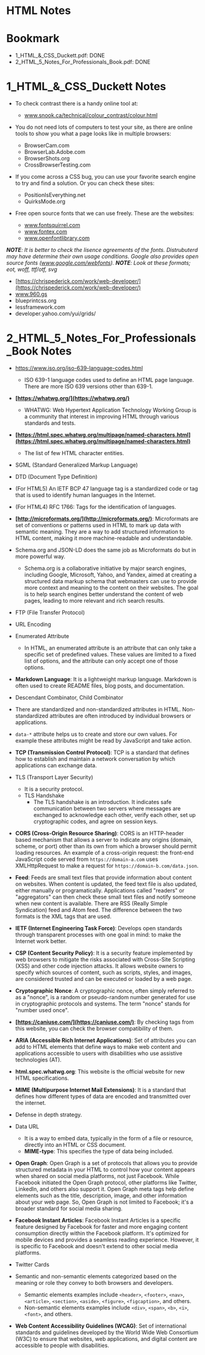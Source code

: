 
# HTML Notes
# Bookmark
+ 1_HTML_&_CSS_Duckett.pdf: DONE
+ 2_HTML_5_Notes_For_Professionals_Book.pdf: DONE

# 1_HTML_&_CSS_Duckett Notes
+ To check contrast there is a handy online tool at:
  - www.snook.ca/technical/colour_contrast/colour.html

+ You do not need lots of computers to test your site, as there are online tools to show you what a page looks like in multiple browsers:
  - BrowserCam.com
  - BrowserLab.Adobe.com 
  - BrowserShots.org
  - CrossBrowserTesting.com

+ If you come across a CSS bug, you can use your favorite search engine to try and find a solution. Or you can check these sites:
  - PositionIsEverything.net
  - QuirksMode.org

+ Free open source fonts that we can use freely. These are the websites:
  - www.fontsquirrel.com
  - www.fontex.com
  - www.openfontlibrary.com

***NOTE**: It is better to check the lisence agreements of the fonts. Distrubuterd may have determine their own usage conditions. Google also provides open source fonts (www.google.com/webfonts).*
***NOTE**: Look at these formats; eot, woff, ttf/otf, svg*

+ [https://chrispederick.com/work/web-developer/](https://chrispederick.com/work/web-developer/)
+ www.960.gs
+ blueprintcss.org
+ lessframework.com
+ developer.yahoo.com/yui/grids/



# 2_HTML_5_Notes_For_Professionals_Book Notes
+ https://www.iso.org/iso-639-language-codes.html
  - ISO 639-1 language codes used to define an HTML page language. There are more ISO 639 versions other than 639-1.

+ **[https://whatwg.org/](https://whatwg.org/)**
  - WHATWG: Web Hypertext Application Technology Working Group is a community that interest in improving HTML through various standards and tests.

+ **[https://html.spec.whatwg.org/multipage/named-characters.html](https://html.spec.whatwg.org/multipage/named-characters.html)**
  - The list of few HTML character entities.

+ SGML (Standard Generalized Markup Language)
+ DTD (Document Type Definition)
+ (For HTML5) An IETF BCP 47 language tag is a standardized code or tag that is used to identify human languages in the Internet.
+ (For HTML4) RFC 1766: Tags for the identification of languages.

+ **[http://microformats.org/](http://microformats.org/)**: Microformats are set of conventions or patterns used in HTML to mark up data with semantic meaning. They are a way to add structured information to HTML content, making it more machine-readable and understandable.

+ Schema.org and JSON-LD does the same job as Microformats do but in more powerful way.
  - Schema.org is a collaborative initiative by major search engines, including Google, Microsoft, Yahoo, and Yandex, aimed at creating a structured data markup schema that webmasters can use to provide more context and meaning to the content on their websites. The goal is to help search engines better understand the content of web pages, leading to more relevant and rich search results.

+ FTP (File Transfer Protocol)
+ URL Encoding
+ Enumerated Attribute
  - In HTML, an enumerated attribute is an attribute that can only take a specific set of predefined values. These values are limited to a fixed list of options, and the attribute can only accept one of those options.

+ **Markdown Language**: It is a lightweight markup language. Markdown is often used to create README files, blog posts, and documentation.
+ Descendant Combinator, Child Combinator
+ There are standardized and non-standardized attributes in HTML. Non-standardized attributes are often introduced by individual browsers or applications.
+ `data-*` attribute helps us to create and store our own values. For example these attributes might be read by JavaScript and take action.
+ **TCP (Transmission Control Protocol)**: TCP is a standard that defines how to establish and maintain a network conversation by which applications can exchange data.
+ TLS (Transport Layer Security)
  - It is a security protocol.
  - TLS Handshake
    + The TLS handshake is an introduction. It indicates safe communication between two servers where messages are exchanged to acknowledge each other, verify each other, set up cryptographic codes, and agree on session keys.

+ **CORS (Cross-Origin Resource Sharing)**: CORS is an HTTP-header based mechanism that allows a server to indicate any origins (domain, scheme, or port) other than its own from which a browser should permit loading resources. An example of a cross-origin request: the front-end JavaScript code served from `https://domain-a.com` uses XMLHttpRequest to make a request for `https://domain-b.com/data.json`.
+ **Feed**: Feeds are small text files that provide information about content on websites. When content is updated, the feed text file is also updated, either manually or programatically. Applications called "readers" or "aggregators" can then check these small text files and notify someone when new content is available. There are RSS (Really Simple Syndication) feed and Atom feed. The difference between the two formats is the XML tags that are used.
+ **IETF (Internet Engineering Task Force)**: Develops open standards through transparent processes with one goal in mind: to make the Internet work better.
+ **CSP (Content Security Policy)**: It is a security feature implemented by web browsers to mitigate the risks associated with Cross-Site Scripting (XSS) and other code injection attacks. It allows website owners to specify which sources of content, such as scripts, styles, and images, are considered trusted and can be executed or loaded by a web page.
+ **Cryptographic Nonce**: A cryptographic nonce, often simply referred to as a "nonce", is a random or pseudo-random number generated for use in cryptographic protocols and systems. The term "nonce" stands for "number used once".
+ **[https://caniuse.com/](https://caniuse.com/)**: By checking tags from this website, you can check the browser compatibility of them.
+ **ARIA (Accessible Rich Internet Applications)**: Set of attributes you can add to HTML elements that define ways to make web content and applications accessible to users with disabilities who use assistive technologies (AT).
+ **html.spec.whatwg.org**: This website is the official website for new HTML specifications.
+ **MIME (Multipurpose Internet Mail Extensions)**: It is a standard that defines how different types of data are encoded and transmitted over the internet.
+ Defense in depth strategy.
+ Data URL
  - It is a way to embed data, typically in the form of a file or resource, directly into an HTML or CSS document.
  - **MIME-type**: This specifies the type of data being included.

+ **Open Graph**: Open Graph is a set of protocols that allows you to provide structured metadata in your HTML to control how your content appears when shared on social media platforms, not just Facebook. While Facebook initiated the Open Graph protocol, other platforms like Twitter, LinkedIn, and others also support it. Open Graph meta tags help define elements such as the title, description, image, and other information about your web page. So, Open Graph is not limited to Facebook; it's a broader standard for social media sharing.
+ **Facebook Instant Articles**: Facebook Instant Articles is a specific feature designed by Facebook for faster and more engaging content consumption directly within the Facebook platform. It's optimized for mobile devices and provides a seamless reading experience. However, it is specific to Facebook and doesn't extend to other social media platforms.
+ Twitter Cards
+ Semantic and non-semantic elements categorized based on the meaning or role they convey to both browsers and developers.
  - Semantic elements examples include `<header>`, `<footer>`, `<nav>`, `<article>`, `<section>`, `<aside>`, `<figure>`, `<figcaption>`, and others.
  - Non-semantic elements examples include `<div>`, `<span>`, `<b>`, `<i>`, `<font>`, and others.

+ **Web Content Accessibility Guidelines (WCAG)**: Set of international standards and guidelines developed by the World Wide Web Consortium (W3C) to ensure that websites, web applications, and digital content are accessible to people with disabilities.